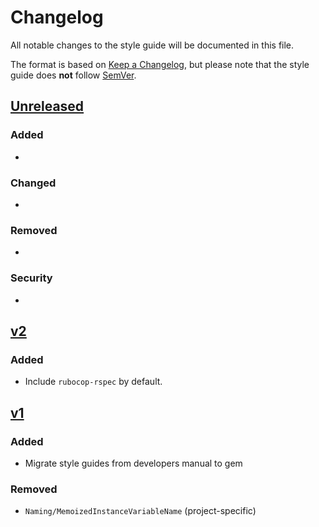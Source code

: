 # Changelog

All notable changes to the style guide will be documented in this file.

The format is based on [Keep a Changelog](http://keepachangelog.com/en/1.0.0/),
but please note that the style guide does **not** follow [SemVer](https://semver.org).

## [Unreleased]

### Added

-

### Changed

-

### Removed

-

### Security

-

## [v2]

### Added

- Include `rubocop-rspec` by default.

## [v1]

### Added

- Migrate style guides from developers manual to gem

### Removed

- `Naming/MemoizedInstanceVariableName` (project-specific)

[Unreleased]: https://github.com/InspireNL/Manoflex/compare/v1...HEAD
[v1]: https://github.com/InspireNL/Manoflex/tree/v1
[v2]: https://github.com/InspireNL/inspire-ruby-style/tree/v2
